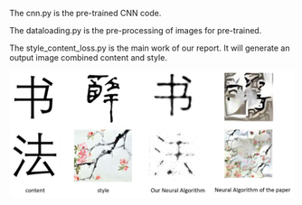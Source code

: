 The cnn.py is the pre-trained CNN code.

The dataloading.py is the pre-processing of images for pre-trained.

The style_content_loss.py is the main work of our report. It will generate an output image combined content and style.


![avatar](https://github.com/jerry0814/Neural-Style/blob/master/result.png)